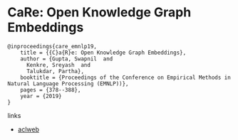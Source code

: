 # CaRe: Open Knowledge Graph Embeddings

```
@inproceedings{care_emnlp19,
    title = {{C}a{R}e: Open Knowledge Graph Embeddings},
    author = {Gupta, Swapnil  and
      Kenkre, Sreyash  and
      Talukdar, Partha},
    booktitle = {Proceedings of the Conference on Empirical Methods in Natural Language Processing (EMNLP))},
    pages = {378--388},
    year = {2019}
}
```

links
- [aclweb](https://www.aclweb.org/anthology/D19-1036/)
